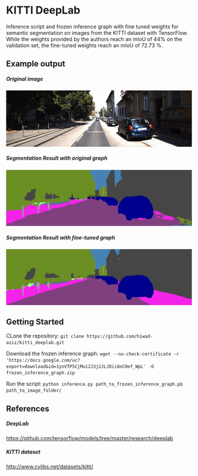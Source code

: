 # KITTI DeepLab
Inference script and frozen inference graph with fine tuned weights for semantic segmentation on images from the KITTI dataset with TensorFlow. While the weights provided by the authors reach an mIoU of 44% on the validation set, the fine-tuned weights reach an mIoU of 72.73 %.

## Example output
##### Original image
<p align="center">
  <img src="./images/original.png">
</p>

##### Segmentation Result with original graph
<p align="center">
  <img src="./images/segmented_original_graph.png">
</p>

##### Segmentation Result with fine-tuned graph
<p align="center">
  <img src="./images/segmented_fine-tuned_graph.png">
</p>

## Getting Started

CLone the repository:
`git clone https://github.com/hiwad-aziz/kitti_deeplab.git`

Download the frozen inference graph:
`wget --no-check-certificate -r 'https://docs.google.com/uc?export=download&id=1ynVTP5CjMui2J3j2JLJDii8oC0ef_WpL' -O frozen_inference_graph.zip`

Run the script:
`python inference.py path_to_frozen_inference_graph.pb path_to_image_folder/` 


## References
##### DeepLab
https://github.com/tensorflow/models/tree/master/research/deeplab
##### KITTI dataset
http://www.cvlibs.net/datasets/kitti/